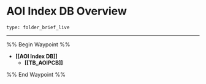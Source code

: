 # AOI Index DB Overview
 
```ccard
type: folder_brief_live
```
 
---
%% Begin Waypoint %%
- **[[AOI Index DB]]**
	- **[[TB_AOIPCB]]**

%% End Waypoint %%
